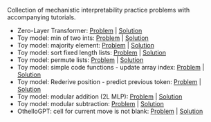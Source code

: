 Collection of mechanistic interpretability practice problems with accompanying tutorials.

* Zero-Layer Transformer: [Problem](https://colab.research.google.com/github/ckkissane/mech-interp-practice/blob/main/problems/0L_transformer_problem.ipynb) | [Solution](https://colab.research.google.com/github/ckkissane/mech-interp-practice/blob/main/tutorials/0L_transformer_tutorial.ipynb)
* Toy model: min of two ints: [Problem](https://colab.research.google.com/github/ckkissane/mech-interp-practice/blob/main/problems/min_of_two_ints_problem.ipynb) | [Solution](https://colab.research.google.com/github/ckkissane/mech-interp-practice/blob/main/tutorials/min_of_two_ints_tutorial.ipynb)
* Toy model: majority element: [Problem](https://colab.research.google.com/github/ckkissane/mech-interp-practice/blob/main/problems/majority_element_problem.ipynb) | [Solution](https://colab.research.google.com/github/ckkissane/mech-interp-practice/blob/main/tutorials/majority_element_tutorial.ipynb)
* Toy model: sort fixed length lists: [Problem](https://colab.research.google.com/github/ckkissane/mech-interp-practice/blob/main/problems/sort_fixed_len_list_problem.ipynb) | [Solution](https://colab.research.google.com/github/ckkissane/mech-interp-practice/blob/main/tutorials/sort_fixed_len_list_tutorial.ipynb)
* Toy model: permute lists: [Problem](https://colab.research.google.com/github/ckkissane/mech-interp-practice/blob/main/problems/permute_lists_problem.ipynb) | [Solution](https://colab.research.google.com/github/ckkissane/mech-interp-practice/blob/main/tutorials/permute_lists_tutorial.ipynb)
* Toy model: simple code functions - update array index: [Problem](https://colab.research.google.com/github/ckkissane/mech-interp-practice/blob/main/problems/array_indexing_problem.ipynb) | [Solution](https://colab.research.google.com/github/ckkissane/mech-interp-practice/blob/main/tutorials/array_indexing_tutorial.ipynb)
* Toy model: Rederive position - predict previous token: [Problem](https://colab.research.google.com/github/ckkissane/mech-interp-practice/blob/main/problems/rederive_positions_problem.ipynb) | [Solution](https://colab.research.google.com/github/ckkissane/mech-interp-practice/blob/main/tutorials/rederive_positions_tutorial.ipynb)
* Toy model: modular addition (2L MLP): [Problem](https://colab.research.google.com/github/ckkissane/mech-interp-practice/blob/main/problems/modular_addition_2L_mlp_problem.ipynb) | [Solution](https://colab.research.google.com/github/ckkissane/mech-interp-practice/blob/main/tutorials/modular_addition_2L_mlp_tutorial.ipynb)
* Toy model: modular subtraction: [Problem](https://colab.research.google.com/github/ckkissane/mech-interp-practice/blob/main/problems/modular_subtraction_problem.ipynb) | [Solution](https://colab.research.google.com/github/ckkissane/mech-interp-practice/blob/main/tutorials/modular_subtraction_tutorial.ipynb)
* OthelloGPT: cell for current move is not blank: [Problem](https://colab.research.google.com/github/ckkissane/mech-interp-practice/blob/main/problems/OthelloGPT_current_cell_not_blank_problem.ipynb) | [Solution](https://colab.research.google.com/github/ckkissane/mech-interp-practice/blob/main/tutorials/OthelloGPT_current_cell_not_blank_tutorial.ipynb)

